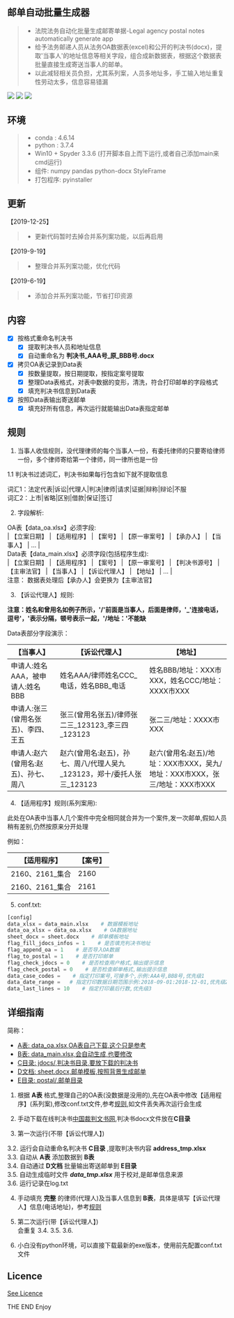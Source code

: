 ## 邮单自动批量生成器

> * 法院法务自动化批量生成邮寄单据-Legal agency postal notes automatically generate app
> * 给予法务邮递人员从法务OA数据表(excel)和公开的判决书(docx)，提取'当事人'的地址信息等相关字段，组合成新数据表，根据这个数据表批量直接生成寄送当事人的邮单。
> * 以此减轻相关员负担，尤其系列案，人员多地址多，手工输入地址重复性劳动太多，信息容易错漏

[![](https://img.shields.io/github/release/autolordz/docx-content-modify.svg?style=popout&logo=github&colorB=ff69b4)](https://github.com/autolordz/docx-content-modify/releases)
[![](https://img.shields.io/badge/github-source-orange.svg?style=popout&logo=github)](https://github.com/autolordz/docx-content-modify)
[![](https://img.shields.io/github/license/autolordz/docx-content-modify.svg?style=popout&logo=github)](https://github.com/autolordz/docx-content-modify/blob/master/LICENSE)

## 环境

> * conda : 4.6.14
> * python : 3.7.4
> * Win10 + Spyder 3.3.6 (打开脚本自上而下运行,或者自己添加main来cmd运行)
> * 组件: numpy pandas python-docx StyleFrame  
> * 打包程序: pyinstaller 

## 更新

【2019-12-25】

> * 更新代码暂时去掉合并系列案功能，以后再启用

【2019-9-19】

> * 整理合并系列案功能，优化代码

【2019-6-19】

> * 添加合并系列案功能，节省打印资源


## 内容

- [x] 按格式重命名判决书
	- [x] 提取判决书人员和地址信息
	- [x] 自动重命名为 **判决书_AAA号_原_BBB号.docx**

- [x] 拷贝OA表记录到Data表
	- [x] 按数量提取，按日期提取，按指定案号提取
	- [x] 整理Data表格式，对表中数据的变形，清洗，符合打印邮单的字段格式
	- [x] 填充判决书信息到Data表

- [x] 按照Data表输出寄送邮单
	- [x] 填充好所有信息，再次运行就能输出Data表指定邮单

## 规则

1. 当事人收信规则，没代理律师的每个当事人一份，有委托律师的只要寄给律师一份，多个律师寄给第一个律师，同一律所也是一份 

1.1 判决书过滤词汇，判决书如果每行包含如下就不提取信息  

词汇1：法定代表|诉讼|代理人|判决|律师|请求|证据|辩称|辩论|不服  
词汇2：上市|省略|区别|借款|保证|签订  

2. 字段解析:  

OA表【data_oa.xlsx】必须字段:  
| 【立案日期】 | 【适用程序】 | 【案号】 | 【原一审案号】 | 【承办人】 | 【当事人】 | ... |  
Data表【data_main.xlsx】必须字段(包括程序生成):  
| 【立案日期】 | 【适用程序】 | 【案号】 | 【原一审案号】 | 【判决书源号】 | 【主审法官】 | 【当事人】 | 【诉讼代理人】 | 【地址】 | ... |  
注意： 数据表处理后【承办人】会更换为【主审法官】  

3. 【诉讼代理人】规则:  

**注意：姓名和曾用名如例子所示，'/'前面是当事人，后面是律师，'_'连接电话，逗号'，'表示分隔，顿号表示一起，'/地址：'不能缺**     

Data表部分字段演示：  

| 【当事人】 | 【诉讼代理人】 | 【地址】 |
| --- | --- | --- |
| 申请人:姓名AAA，被申请人:姓名BBB| 姓名AAA/律师姓名CCC_电话，姓名BBB_电话 | 姓名BBB/地址：XXX市XXX，姓名CCC/地址：XXXX市XXX |
| 申请人:张三(曾用名张五)、李四、王五 | 张三(曾用名张五)/律师张二三_123123_李三四_123123 | 张二三/地址：XXXX市XXX |
| 申请人:赵六(曾用名:赵五)、孙七、周八 | 赵六(曾用名:赵五)，孙七、周八/代理人吴九_123123，郑十/委托人张三_123123| 赵六(曾用名:赵五)/地址：XXX市XXX，吴九/地址：XXX市XXX，张三/地址：XXX市XXX |

4. 【适用程序】规则(系列案用):  

此处在OA表中当事人几个案件中完全相同就合并为一个案件,发一次邮单,假如人员稍有差别,仍然按原来分开处理  

例如：  

| 【适用程序】 | 【案号】 |
| --- | --- |
| 2160、2161_集合 | 2160 |
| 2160、2161_集合 | 2161 |


5. conf.txt:  
```python
[config]
data_xlsx = data_main.xlsx    # 数据模板地址
data_oa_xlsx = data_oa.xlsx    # OA数据地址
sheet_docx = sheet.docx    # 邮单模板地址
flag_fill_jdocs_infos = 1    # 是否填充判决书地址
flag_append_oa = 1    # 是否导入OA数据
flag_to_postal = 1    # 是否打印邮单
flag_check_jdocs = 0    # 是否检查用户格式,输出提示信息
flag_check_postal = 0    # 是否检查邮单格式,输出提示信息
data_case_codes =    # 指定打印案号,可接多个,示例:AAA号,BBB号,优先级1
data_date_range =   # 指定打印数据日期范围示例:2018-09-01:2018-12-01,优先级2
data_last_lines = 10    # 指定打印最后行数,优先级3
```

## 详细指南

简称：  
- [A表: data_oa.xlsx,OA表自己下载,这个只是参考](./demo_docs/data_oa.xlsx)  
- [B表: data_main.xlsx,会自动生成,也要修改](./demo_docs/data_main.xlsx)  
- [C目录: jdocs/,判决书目录,要放下载的判决书](./demo_docs/jdocs/)  
- [D文档: sheet.docx,邮单模板,按照背景生成邮单](./demo_docs/sheet.docx)  
- [E目录: postal/,邮单目录](./demo_docs/postal/)  

1. 根据 **A表** 格式,整理自己的OA表(没数据是没用的),先在OA表中修改【适用程序】(系列案),修改conf.txt文件,参考[规则](#规则),如文件丢失再次运行会生成  

2. 手动下载在线判决书[中国裁判文书网](http://wenshu.court.gov.cn/),判决书docx文件放在**C目录**   

3. 第一次运行(不带【诉讼代理人】)  

3.2. 运行会自动重命名判决书 **C目录** ,提取判决书内容 **address_tmp.xlsx**     
3.3. 自动从 **A表** 添加数据到 **B表**  
3.4. 自动通过 **D文档** 批量输出寄送邮单到 **E目录**  
3.5. 自动生成临时文件 ***data_tmp.xlsx*** 用于校对,是邮单信息来源   
3.6. 运行记录在log.txt  

4. 手动填充 **完整** 的律师(代理人)及当事人信息到 **B表**，具体是填写【诉讼代理人】信息(电话地址)，参考[规则](#规则)  

5. 第二次运行(带【诉讼代理人】)  
会重复 3.4.  3.5. 3.6.  

6. 小白没有python环境，可以直接下载最新的exe版本，使用前先配置conf.txt文件  

## Licence

[See Licence](https://github.com/autolordz/docx-content-modify/blob/master/LICENSE)

THE END
Enjoy
